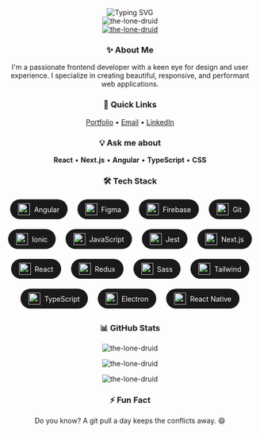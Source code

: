 <div align="center">
  <img src="https://readme-typing-svg.herokuapp.com?font=Fira+Code&weight=600&size=32&duration=4000&pause=1000&color=6366F1&center=true&vCenter=true&width=800&height=100&lines=Hi+👋,+I'm+Zahid+Shaikh;Pixel-perfect+frontend+sorcerer;UI%2FUX+enthusiast;CSS+wizard" alt="Typing SVG" />
</div>

<div align="center">
  <img src="https://komarev.com/ghpvc/?username=the-lone-druid&label=Profile%20views&color=6366F1&style=for-the-badge" alt="the-lone-druid" />
</div>

<div align="center">
  <a href="https://github.com/ryo-ma/github-profile-trophy">
    <img src="https://github-profile-trophy.vercel.app/?username=the-lone-druid&theme=onedark&no-frame=true&no-bg=true&margin-w=4&rank=SECRET,SSS,SS,S,AAA,AA,A,B" alt="the-lone-druid" />
  </a>
</div>

<div align="center">
  <h3>✨ About Me</h3>
  <p>
    I'm a passionate frontend developer with a keen eye for design and user experience. 
    I specialize in creating beautiful, responsive, and performant web applications.
  </p>
</div>

<div align="center">
  <h3>🚀 Quick Links</h3>
  <p>
    <a href="https://www.zahidshaikh.space" target="_blank">Portfolio</a> •
    <a href="mailto:reachtozahid@gmail.com" target="_blank">Email</a> •
    <a href="https://linkedin.com/in/zahid-shaikh-7a4843178" target="_blank">LinkedIn</a>
  </p>
</div>

<div align="center">
  <h3>💡 Ask me about</h3>
  <p>
    <strong>React</strong> • <strong>Next.js</strong> • <strong>Angular</strong> • 
    <strong>TypeScript</strong> • <strong>CSS</strong>
  </p>
</div>

<div align="center">
  <h3>🛠️ Tech Stack</h3>
  <div style="display: inline-flex; flex-wrap: wrap; justify-content: center; gap: 10px;">
    <div style="display: inline-flex; align-items: center; background: #1a1a1a; padding: 8px 16px; border-radius: 20px; margin: 5px;">
      <img src="https://cdn.jsdelivr.net/gh/devicons/devicon/icons/angularjs/angularjs-original.svg" alt="angular" width="24" height="24" style="margin-right: 8px;"/>
      <span style="color: #fff;">Angular</span>
    </div>
    <div style="display: inline-flex; align-items: center; background: #1a1a1a; padding: 8px 16px; border-radius: 20px; margin: 5px;">
      <img src="https://cdn.jsdelivr.net/gh/devicons/devicon/icons/figma/figma-original.svg" alt="figma" width="24" height="24" style="margin-right: 8px;"/>
      <span style="color: #fff;">Figma</span>
    </div>
    <div style="display: inline-flex; align-items: center; background: #1a1a1a; padding: 8px 16px; border-radius: 20px; margin: 5px;">
      <img src="https://cdn.jsdelivr.net/gh/devicons/devicon/icons/firebase/firebase-plain.svg" alt="firebase" width="24" height="24" style="margin-right: 8px;"/>
      <span style="color: #fff;">Firebase</span>
    </div>
    <div style="display: inline-flex; align-items: center; background: #1a1a1a; padding: 8px 16px; border-radius: 20px; margin: 5px;">
      <img src="https://cdn.jsdelivr.net/gh/devicons/devicon/icons/git/git-original.svg" alt="git" width="24" height="24" style="margin-right: 8px;"/>
      <span style="color: #fff;">Git</span>
    </div>
    <div style="display: inline-flex; align-items: center; background: #1a1a1a; padding: 8px 16px; border-radius: 20px; margin: 5px;">
      <img src="https://cdn.jsdelivr.net/gh/devicons/devicon/icons/ionic/ionic-original.svg" alt="ionic" width="24" height="24" style="margin-right: 8px;"/>
      <span style="color: #fff;">Ionic</span>
    </div>
    <div style="display: inline-flex; align-items: center; background: #1a1a1a; padding: 8px 16px; border-radius: 20px; margin: 5px;">
      <img src="https://cdn.jsdelivr.net/gh/devicons/devicon/icons/javascript/javascript-original.svg" alt="javascript" width="24" height="24" style="margin-right: 8px;"/>
      <span style="color: #fff;">JavaScript</span>
    </div>
    <div style="display: inline-flex; align-items: center; background: #1a1a1a; padding: 8px 16px; border-radius: 20px; margin: 5px;">
      <img src="https://cdn.jsdelivr.net/gh/devicons/devicon/icons/jest/jest-plain.svg" alt="jest" width="24" height="24" style="margin-right: 8px;"/>
      <span style="color: #fff;">Jest</span>
    </div>
    <div style="display: inline-flex; align-items: center; background: #1a1a1a; padding: 8px 16px; border-radius: 20px; margin: 5px;">
      <img src="https://cdn.jsdelivr.net/gh/devicons/devicon/icons/nextjs/nextjs-original.svg" alt="nextjs" width="24" height="24" style="margin-right: 8px;"/>
      <span style="color: #fff;">Next.js</span>
    </div>
    <div style="display: inline-flex; align-items: center; background: #1a1a1a; padding: 8px 16px; border-radius: 20px; margin: 5px;">
      <img src="https://cdn.jsdelivr.net/gh/devicons/devicon/icons/react/react-original.svg" alt="react" width="24" height="24" style="margin-right: 8px;"/>
      <span style="color: #fff;">React</span>
    </div>
    <div style="display: inline-flex; align-items: center; background: #1a1a1a; padding: 8px 16px; border-radius: 20px; margin: 5px;">
      <img src="https://cdn.jsdelivr.net/gh/devicons/devicon/icons/redux/redux-original.svg" alt="redux" width="24" height="24" style="margin-right: 8px;"/>
      <span style="color: #fff;">Redux</span>
    </div>
    <div style="display: inline-flex; align-items: center; background: #1a1a1a; padding: 8px 16px; border-radius: 20px; margin: 5px;">
      <img src="https://cdn.jsdelivr.net/gh/devicons/devicon/icons/sass/sass-original.svg" alt="sass" width="24" height="24" style="margin-right: 8px;"/>
      <span style="color: #fff;">Sass</span>
    </div>
    <div style="display: inline-flex; align-items: center; background: #1a1a1a; padding: 8px 16px; border-radius: 20px; margin: 5px;">
      <img src="https://cdn.jsdelivr.net/gh/devicons/devicon/icons/tailwindcss/tailwindcss-original-wordmark.svg" alt="tailwind" width="24" height="24" style="margin-right: 8px;"/>
      <span style="color: #fff;">Tailwind</span>
    </div>
    <div style="display: inline-flex; align-items: center; background: #1a1a1a; padding: 8px 16px; border-radius: 20px; margin: 5px;">
      <img src="https://cdn.jsdelivr.net/gh/devicons/devicon/icons/typescript/typescript-original.svg" alt="typescript" width="24" height="24" style="margin-right: 8px;"/>
      <span style="color: #fff;">TypeScript</span>
    </div>
    <div style="display: inline-flex; align-items: center; background: #1a1a1a; padding: 8px 16px; border-radius: 20px; margin: 5px;">
      <img src="https://cdn.jsdelivr.net/gh/devicons/devicon/icons/electron/electron-original.svg" alt="electron" width="24" height="24" style="margin-right: 8px;"/>
      <span style="color: #fff;">Electron</span>
    </div>
    <div style="display: inline-flex; align-items: center; background: #1a1a1a; padding: 8px 16px; border-radius: 20px; margin: 5px;">
      <img src="https://cdn.jsdelivr.net/gh/devicons/devicon/icons/react/react-original.svg" alt="reactnative" width="24" height="24" style="margin-right: 8px;"/>
      <span style="color: #fff;">React Native</span>
    </div>
  </div>
</div>

<div align="center">
  <h3>📊 GitHub Stats</h3>
  <p>
    <img align="center" src="https://github-readme-stats.vercel.app/api?username=the-lone-druid&show_icons=true&theme=onedark&hide_border=true&hide_rank=true" alt="the-lone-druid" />
  </p>
  <p>
    <img align="center" src="https://github-readme-stats.vercel.app/api/top-langs?username=the-lone-druid&show_icons=true&theme=onedark&hide_border=true&layout=compact&hide=html,css" alt="the-lone-druid" />
  </p>
  <p>
    <img align="center" src="https://github-readme-streak-stats.herokuapp.com/?user=the-lone-druid&theme=onedark&hide_border=true" alt="the-lone-druid" />
  </p>
</div>

<div align="center">
  <h3>⚡ Fun Fact</h3>
  <p>Do you know? A git pull a day keeps the conflicts away. 😄</p>
</div>
